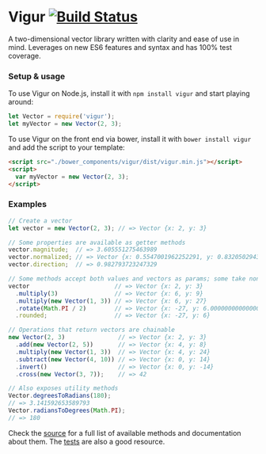 # Vigur [![Build Status](https://travis-ci.org/hph/vigur.svg?branch=master)](https://travis-ci.org/hph/vigur)

A two-dimensional vector library written with clarity and ease of use in mind.
Leverages on new ES6 features and syntax and has 100% test coverage.

### Setup & usage
To use Vigur on Node.js, install it with `npm install vigur` and start playing
around:

```javascript
let Vector = require('vigur');
let myVector = new Vector(2, 3);
```

To use Vigur on the front end via bower, install it with `bower install vigur`
and add the script to your template:

```html
<script src="./bower_components/vigur/dist/vigur.min.js"></script>
<script>
  var myVector = new Vector(2, 3);
</script>
```

### Examples
```javascript
// Create a vector
let vector = new Vector(2, 3); // => Vector {x: 2, y: 3}

// Some properties are available as getter methods
vector.magnitude;  // => 3.605551275463989
vector.normalized; // => Vector {x: 0.5547001962252291, y: 0.8320502943378437}
vector.direction;  // => 0.982793723247329

// Some methods accept both values and vectors as params; some take none
vector                        // => Vector {x: 2, y: 3}
  .multiply(3)                // => Vector {x: 6, y: 9}
  .multiply(new Vector(1, 3)) // => Vector {x: 6, y: 27}
  .rotate(Math.PI / 2)        // => Vector {x: -27, y: 6.000000000000002}
  .rounded;                   // => Vector {x: -27, y: 6}

// Operations that return vectors are chainable
new Vector(2, 3)               // => Vector {x: 2, y: 3}
  .add(new Vector(2, 5))       // => Vector {x: 4, y: 8}
  .multiply(new Vector(1, 3))  // => Vector {x: 4, y: 24}
  .subtract(new Vector(4, 10)) // => Vector {x: 0, y: 14}
  .invert()                    // => Vector {x: 0, y: -14}
  .cross(new Vector(3, 7));    // => 42

// Also exposes utility methods
Vector.degreesToRadians(180);
// => 3.141592653589793
Vector.radiansToDegrees(Math.PI);
// => 180
```
Check the [source](https://github.com/hph/vigur/blob/master/src/vigur.js) for a
full list of available methods and documentation about them. The
[tests](https://github.com/hph/vigur/blob/master/test/vigur.js) are also a good
resource.
